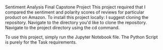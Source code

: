 Sentiment Analysis Final Capstone Project
This project required that I compared the sentiment and polarity scores of reviews for particular product on Amazon.
To install this project locally: I suggest cloning the repository. Navigate to the directory 
you'd like to clone the repository.
Navigate to the project directory using the cd command.


To use this project, simply run the Jupyter Notebook file. The Python Script is purely for the Task requirements.

